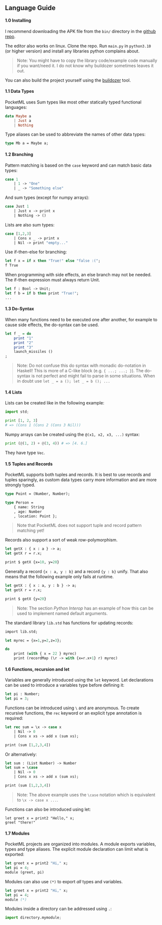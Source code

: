 
## Language Guide

#### 1.0 Installing
I recommend downloading the APK file
from the `bin/` directory in the [github repo](github.com/0bMERLIN/PocketML).

The editor also works on linux. Clone the repo.
Run `main.py` in `python3.10` (or higher version) and
install any libraries python complains about.

> Note: You might have to copy the library code/example code manually if you want/need it. I do not know why buildozer sometimes leaves it out.

You can also build the project yourself using the [buildozer](https://buildozer.readthedocs.io/en/latest/) tool.

#### 1.1 Data Types
PocketML uses Sum types like most other statically 
typed functional languages:
```haskell
data Maybe a
    | Just a
    | Nothing
```

Type aliases can be used to abbreviate
the names of other data types:
```sml
type Mb a = Maybe a;
```

#### 1.2 Branching
Pattern matching is based on the `case` keyword
and can match basic data types:
```sml
case 1
    | 1 -> "One"
    | _ -> "Something else"
```
And sum types (except for numpy arrays):
```sml
case Just 1
    | Just x -> print x
    | Nothing -> ()
```
Lists are also sum types:
```sml
case [1,2,3]
    | Cons x _ -> print x
    | Nil -> print "empty..."
```

Use if-then-else for branching:
```sml
let f x = if x then "True!" else "false :(";
f True
```
When programming with side effects, an else branch may
not be needed. The if-then expression must always return
Unit.
```sml
let f : Bool -> Unit;
let f b = if b then print "True!";
...
```

#### 1.3 Do-Syntax
When many functions need to be
executed one after another, for example
to cause side effects, the do-syntax
can be used.
```haskell
let f _ = do
    print "1"
    print "2"
    print "3"
    launch_missiles ()
;
```
>Note: Do not confuse this do syntax
with monadic do-notation in Haskell! This is more of a C-like block (e.g. `{ ...; ...; }`).
The do-syntax is not perfect and might
fail to parse in some situations. When in
doubt use `let _ = a (); let _ = b (); ...`

#### 1.4 Lists
Lists can be created like in the following example:
```python
import std;

print [1, 2, 3]
# => (Cons 1 (Cons 2 (Cons 3 Nil)))
```

Numpy arrays can be created using the `@(x1, x2, x3, ...)` syntax:
```python
print (@(1, 2) + @(3, 4)) # => [4. 6.]
```
They have type `Vec`.

#### 1.5 Tuples and Records
PocketML supports both tuples and records. It is
best to use records and tuples sparingly,
as custom data types carry more information
and are more strongly typed.
```sml
type Point = (Number, Number);

type Person =
    { name: String
    , age: Number
    , location: Point };
```

> Note that PocketML does not support tuple and record pattern
matching yet!

Records also support a sort of weak row-polymorphism.

```sml
let getX : { x : a } -> a;
let getX r = r.x;

print $ getX {x=10, y=20}
```

Generally a record `{x : a, y : b}` and a record `{y : b}` unify. That also means that the following example only fails at runtime.
```sml
let getX : { x : a, y : b } -> a;
let getX r = r.x;

print $ getX {y=20}
```

> Note: The section _Python Interop_ has an example of how this can be used to implement named default arguments.

The standard library `lib.std` has functions for updating records:
```sml
import lib.std;

let myrec = {x=1,y=2,z=3};

do
    print (with { x = 22 } myrec)
    print (recordMap (\r -> with {x=r.x+1} r) myrec)
```

#### 1.6 Functions, recursion and let
Variables are generally introduced using the `let`
keyword. Let declarations can be used to introduce
a variables type before defining it:
```sml
let pi : Number;
let pi = 3;
```

Functions can be introduced using `\` and are
anonymous. To create recursive functions, 
the `rec` keyword or an explicit type
annotation is required:

```sml
let rec sum = \x -> case x
    | Nil -> 0
    | Cons x xs -> add x (sum xs);

print (sum [1,2,3,4])
```
Or alternatively:
```sml
let sum : (List Number) -> Number
let sum = \case
    | Nil -> 0
    | Cons x xs -> add x (sum xs);

print (sum [1,2,3,4])
```
>Note: The above example uses the `\case` notation
which is equivalent to `\x -> case x ...`.

Functions can also be introduced using let:
```
let greet x = print2 "Hello," x;
greet "there!"
```


#### 1.7 Modules
PocketML projects are organized into modules.
A module exports variables, types and type aliases.
The explicit module declaration can limit what is exported:

```sml
let greet x = print2 "Hi," x;
let pi = 4;
module (greet, pi)
```
Modules can also use `(*)` to export _all_
types and variables.

```sml
let greet x = print2 "Hi," x;
let pi = 4;
module (*)
```
Modules inside a directory can be addressed using `.`:
```python
import directory.mymodule;
```